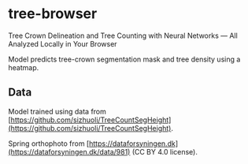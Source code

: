 # tree-browser

Tree Crown Delineation and Tree Counting with Neural Networks — All Analyzed Locally in Your Browser

Model predicts tree-crown segmentation mask and tree density using a heatmap.

## Data

Model trained using data from [https://github.com/sizhuoli/TreeCountSegHeight](https://github.com/sizhuoli/TreeCountSegHeight).

Spring orthophoto from [https://dataforsyningen.dk](https://dataforsyningen.dk/data/981) (CC BY 4.0 license).
